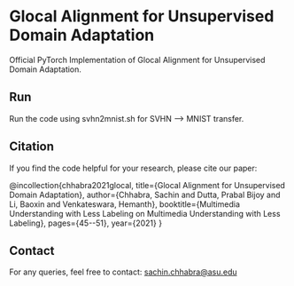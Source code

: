 # Glocal Alignment for Unsupervised Domain Adaptation
Official PyTorch Implementation of Glocal Alignment for Unsupervised Domain Adaptation.

## Run
Run the code using svhn2mnist.sh for SVHN &#10230; MNIST transfer.

## Citation
If you find the code helpful for your research, please cite our paper:

@incollection{chhabra2021glocal,
  title={Glocal Alignment for Unsupervised Domain Adaptation},
  author={Chhabra, Sachin and Dutta, Prabal Bijoy and Li, Baoxin and Venkateswara, Hemanth},
  booktitle={Multimedia Understanding with Less Labeling on Multimedia Understanding with Less Labeling},
  pages={45--51},
  year={2021}
}

## Contact
For any queries, feel free to contact: sachin.chhabra@asu.edu
